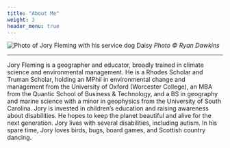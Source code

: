 ```yaml
---
title: "About Me"
weight: 3
header_menu: true
---
```


![Photo of Jory Fleming with his service dog Daisy](images/me.jpg)
*Photo © Ryan Dawkins*

---

Jory Fleming is a geographer and educator, broadly trained in climate science and environmental management. He is a Rhodes Scholar and Truman Scholar, holding an MPhil in environmental change and management from the University of Oxford (Worcester College), an MBA from the Quantic School of Business & Technology, and a BS in geography and marine science with a minor in geophysics from the University of South Carolina. Jory is invested in children’s education and raising awareness about disabilities. He hopes to keep the planet beautiful and alive for the next generation. Jory lives with several disabilities, including autism. In his spare time, Jory loves birds, bugs, board games, and Scottish country dancing.
